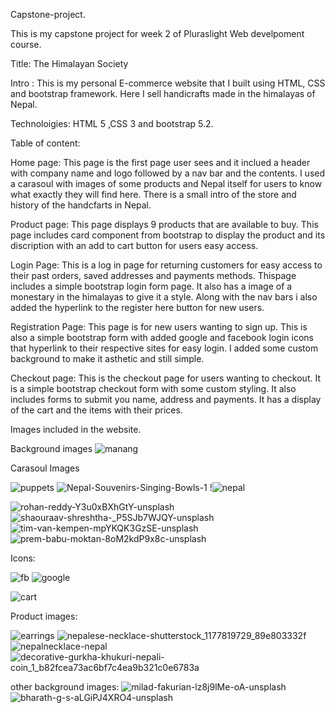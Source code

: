 Capstone-project.

This is my capstone project for week 2 of Pluraslight Web develpoment course.

Title: The Himalayan Society

Intro : This is my personal E-commerce website that I built using HTML, CSS and bootstrap framework. Here I sell handicrafts made in the himalayas of Nepal. 

Technoloigies: HTML 5 ,CSS 3 and bootstrap  5.2.

Table of content: 

Home page: This page is the first page user sees and it inclued a header with company name and logo followed by a nav bar and the contents. I used a carasoul with images of 
some products and Nepal itself for users to know what exactly they will find here. There is a small intro of the store and history of the handcfarts in Nepal. 

Product page: This page displays 9 products that are available to buy. This page includes card component from bootstrap to display the product and its discription
with an add to cart button for users easy access. 

Login Page: This is a log in page for returning customers for easy access to their past orders, saved addresses and payments methods. Thispage includes a simple bootstrap login form page.
It also has a image of a monestary in the himalayas to give it a style. Along with the nav bars i also added the hyperlink to the register here button for new users.

Registration Page: This page is for new users wanting to sign up. This is also a simple bootstrap form with added google and facebook login icons that hyperlink to their respective sites for easy login.
I added some custom background to make it asthetic and still simple. 

Checkout page: This is the checkout page for users wanting to checkout. It is a simple bootstrap checkout form with some custom styling. It also includes forms to submit you name, address and payments.
It has a display of the cart and the items with their prices.


Images included in the website.

Background images
![manang](https://user-images.githubusercontent.com/97621619/195360957-94bfa890-f6c9-46b6-b2f0-657525def73d.jpg)

Carasoul Images

![puppets](https://user-images.githubusercontent.com/97621619/195361266-95963c8b-0841-42c0-b4cb-0433363b6cf1.jpeg)
![Nepal-Souvenirs-Singing-Bowls-1](https://user-images.githubusercontent.com/97621619/195361710-21aeaf3f-8288-4ed5-b239-15a41bc4ef79.jpeg)
!![nepal](https://user-images.githubusercontent.com/97621619/195361788-5fe6c412-80cf-4937-9a69-fb4117b048b1.jpeg)

![rohan-reddy-Y3u0xBXhGtY-unsplash](https://user-images.githubusercontent.com/97621619/195361798-8a37ca8d-0d87-451f-a9d4-b3509d7a483c.jpg)
![shaouraav-shreshtha-_P5SJb7WJQY-unsplash](https://user-images.githubusercontent.com/97621619/195361818-f7f27d60-fabc-455e-bfad-bdc627e84e79.jpg)
![tim-van-kempen-mpYKQK3GzSE-unsplash](https://user-images.githubusercontent.com/97621619/195361845-d265995a-1cd2-4ab0-9b82-866bc81d8810.jpg)
![prem-babu-moktan-8oM2kdP9x8c-unsplash](https://user-images.githubusercontent.com/97621619/195361911-2de71f91-92e1-4d18-9a5a-25fb0bca7202.jpg)

Icons:

![fb](https://user-images.githubusercontent.com/97621619/195361999-4e1d04e1-1225-4d07-a3e2-f64ce2462957.png)
![google](https://user-images.githubusercontent.com/97621619/195362001-fe1ccc25-d202-4dcc-b733-0ff6e25bfb65.png)

![cart](https://user-images.githubusercontent.com/97621619/195362016-358bb3f8-1b32-407b-88a6-fad8301a3e0a.png)

Product images:


![earrings](https://user-images.githubusercontent.com/97621619/195362122-11fb8f9d-f8e0-4e8e-b2a8-8e51aab5eae8.jpeg)
![nepalese-necklace-shutterstock_1177819729_89e803332f](https://user-images.githubusercontent.com/97621619/195362166-6ab9f1e3-033d-4f6c-9611-05ee7b70a3a0.jpeg)
![nepalnecklace-nepal](https://user-images.githubusercontent.com/97621619/195362168-3773a8dd-2620-405e-a988-4f8a2c2bfd9a.jpeg)
![decorative-gurkha-khukuri-nepali-coin_1_b82fcea73ac6bf7c4ea9b321c0e6783a](https://user-images.githubusercontent.com/97621619/195362276-33cc47d7-1a5c-45c3-bb5c-e01544c58827.jpeg)

other background images:
![milad-fakurian-lz8j9lMe-oA-unsplash](https://user-images.githubusercontent.com/97621619/195362395-554e0dd5-bf37-4a39-98ac-7cdb8dd91778.jpg)
![bharath-g-s-aLGiPJ4XRO4-unsplash](https://user-images.githubusercontent.com/97621619/195362427-f07eaaa7-4b1f-4d3c-b10c-37370367ac84.jpg)
